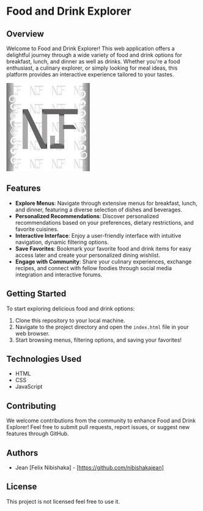 # Food and Drink Explorer

## Overview

Welcome to Food and Drink Explorer! This web application offers a delightful
journey through a wide variety of food and drink options for breakfast, lunch,
and dinner as well as drinks. Whether you're a food enthusiast, a culinary
explorer, or simply looking for meal ideas, this platform provides an
interactive experience tailored to your tastes.

![Alt Text](https://github.com/nibishakajean/Food-and-Drinks--Menu/blob/main/assets/logo.jpeg)


## Features

- **Explore Menus**: Navigate through extensive menus for breakfast, lunch, and
  dinner, featuring a diverse selection of dishes and beverages.
- **Personalized Recommendations**: Discover personalized recommendations based
  on your preferences, dietary restrictions, and favorite cuisines.
- **Interactive Interface**: Enjoy a user-friendly interface with intuitive
  navigation, dynamic filtering options.
- **Save Favorites**: Bookmark your favorite food and drink items for easy
  access later and create your personalized dining wishlist.
- **Engage with Community**: Share your culinary experiences, exchange recipes,
  and connect with fellow foodies through social media integration and
  interactive forums.

## Getting Started

To start exploring delicious food and drink options:

1. Clone this repository to your local machine.
2. Navigate to the project directory and open the `index.html` file in your web
   browser.
3. Start browsing menus, filtering options, and saving your favorites!

## Technologies Used

- HTML
- CSS
- JavaScript

## Contributing

We welcome contributions from the community to enhance Food and Drink Explorer!
Feel free to submit pull requests, report issues, or suggest new features
through GitHub.

## Authors

- Jean [Felix Nibishaka] - [https://github.com/nibishakajean]

## License

This project is not licensed feel free to use it.
